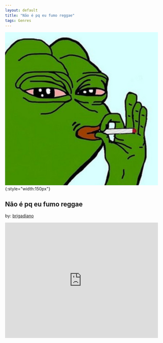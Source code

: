 ```yaml
---
layout: default
title: "Não é pq eu fumo reggae"
tags: Genres 
---
```

![Pepe](/assets/img/reggae.jpg){:style="width:150px"}
## Não é pq eu fumo reggae
by: [brigadiano](https://open.spotify.com/user/brigadiano)


<iframe src="https://open.spotify.com/embed/playlist/7rRtpTRd8PVP3nY3q0BQOH" width="100%" height="380" frameborder="0" allowtransparency="true" allow="encrypted-media"></iframe>
